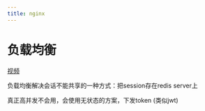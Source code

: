 ```yaml
---
title: nginx
---
```


# 负载均衡

[视频](https://www.bilibili.com/video/BV1yS4y1N76R?p=26)

负载均衡解决会话不能共享的一种方式：把session存在redis server上

真正高并发不会用，会使用无状态的方案，下发token (类似jwt)